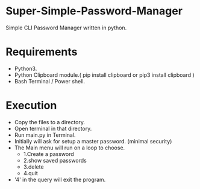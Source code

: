 # Super-Simple-Password-Manager
Simple CLI Password Manager written in python.

# Requirements 
- Python3.
- Python Clipboard module.( pip install clipboard or pip3 install clipboard )
- Bash Terminal / Power shell.

# Execution
- Copy the files to a directory.
- Open terminal in that directory.
- Run main.py in Terminal.
- Initially will ask for setup a master password. (minimal security)
- The Main menu will run on a loop to choose. 
  - 1.Create a password
  - 2.show saved passwords
  - 3.delete
  - 4.quit
- '4' in the query will exit the program.
